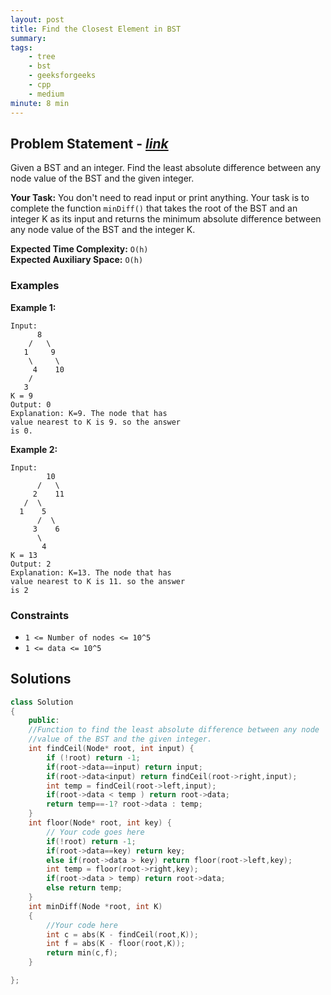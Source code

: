 ```yaml
---
layout: post
title: Find the Closest Element in BST           
summary:
tags:
    - tree
    - bst
    - geeksforgeeks
    - cpp
    - medium
minute: 8 min
---
```


## Problem Statement - [*link*](https://practice.geeksforgeeks.org/problems/find-the-closest-element-in-bst/0/?track=DSASP-BST&batchId=154#)  

Given a BST and an integer. Find the least absolute difference between any node value of the BST and the given integer.


**Your Task:** 
You don't need to read input or print anything. Your task is to complete the function `minDiff()` that takes the root of the BST and an integer K as its input and returns the minimum absolute difference between any node value of the BST and the integer K. 

**Expected Time Complexity:** `O(h)`      
**Expected Auxiliary Space:** `O(h)`  

### Examples

**Example 1:**   
```
Input:
      8
    /   \
   1     9
    \     \
     4    10
    /
   3
K = 9
Output: 0
Explanation: K=9. The node that has
value nearest to K is 9. so the answer
is 0.
```   

**Example 2:**   
```
Input:
        10
      /   \
     2    11
   /  \ 
  1    5
      /  \
     3    6
      \
       4
K = 13
Output: 2
Explanation: K=13. The node that has
value nearest to K is 11. so the answer
is 2
```


### Constraints

+ `1 <= Number of nodes <= 10^5`
+ `1 <= data <= 10^5`

## Solutions

```cpp
class Solution
{
    public:
    //Function to find the least absolute difference between any node
	//value of the BST and the given integer.
    int findCeil(Node* root, int input) {
        if (!root) return -1;
        if(root->data==input) return input;
        if(root->data<input) return findCeil(root->right,input);
        int temp = findCeil(root->left,input);
        if(root->data < temp ) return root->data;
        return temp==-1? root->data : temp;
    }
    int floor(Node* root, int key) {
        // Your code goes here
        if(!root) return -1;
        if(root->data==key) return key;
        else if(root->data > key) return floor(root->left,key);
        int temp = floor(root->right,key);
        if(root->data > temp) return root->data;
        else return temp;
    }
    int minDiff(Node *root, int K)
    {
        //Your code here
        int c = abs(K - findCeil(root,K));
        int f = abs(K - floor(root,K));
        return min(c,f);
    }

};
```

